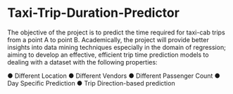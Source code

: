 # Taxi-Trip-Duration-Predictor
The objective of the project is to predict the time required for taxi-cab trips from a point A to point B. Academically, the project will provide better insights into data mining techniques especially in the domain of regression; aiming to develop an effective, efficient trip time prediction models to dealing with a dataset with the following properties:

●	Different Location
●	Different Vendors
●	Different Passenger Count
●	Day Specific Prediction
●	Trip Direction-based prediction



